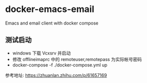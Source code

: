 # docker-emacs-email
Emacs and email client with docker compose


## 测试启动

* windows 下载 Vcxsrv 并启动
* 修改 offlineimaprc 中的 remoteuser,remotepass 为实际帐号密码
* docker-compose -f ./docker-compose.yml up

参考地址: https://zhuanlan.zhihu.com/p/61657169
